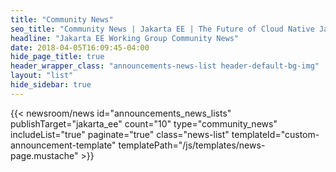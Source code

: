 ```yaml
---
title: "Community News"
seo_title: "Community News | Jakarta EE | The Future of Cloud Native Java"
headline: "Jakarta EE Working Group Community News"
date: 2018-04-05T16:09:45-04:00
hide_page_title: true
header_wrapper_class: "announcements-news-list header-default-bg-img"
layout: "list"
hide_sidebar: true
---
```


{{< newsroom/news
    id="announcements_news_lists" 
    publishTarget="jakarta_ee"
    count="10"
    type="community_news"
    includeList="true"
    paginate="true"
    class="news-list"
    templateId="custom-announcement-template"
    templatePath="/js/templates/news-page.mustache" >}}